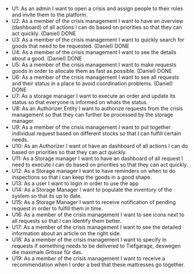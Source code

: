 - U1: As an admin I want to open a crisis and assign people to their roles and invite them to the platform.
- U2: As a member of the crisis management I want to have an overview (dashboard) of all actions I can do based on priorities so that they can act quickly. (Daniel) DONE
- U3: As a member of the crisis management I want to quickly search for goods that need to be requested. (Daniel) DONE
- U4: As a member of the crisis management I want to see the details about a good. (Daniel) DONE
- U5: As a member of the crisis management I want to make requests goods in order to allocate them as fast as possible. (Daniel) DONE
- U6: As a member of the crisis management I want to see all requests and their status in a place to avoid coordination problems. (Daniel) DONE
- U7: As a storage manager I want to execute an order and update its status so that everyone is informed on whats the status.
- U8: As an Authorizer Entity I want to authorize requests from the crisis management so that they can further be processed by the storage manager.
- U9: As a member of the crisis management I want to put together individual request based on different stocks so that I can fulfill certain needs.
- U10: As an Authorizer I want ot have an dashboard of all actions I can do based on priorities so that they can act quickly.
- U11: As a Storage manager I want to have an dashboard of all request I need to execute I can do based on priorities so that they can act quickly.
- U12: As a Storage manager I want to have reminders on when to do inspections so that i can keep the goods in a good shape.
- U13: As a user I want to login in order to use the app
- U14: As a Storage Manager I want to populate the inventory of the system so that its up to date.
- U15: As a Storage Manager I want to receive notification of pending request in order to fulfill them in time.
- U16: As a member of the crisis management I want to see icons next to all requests so that I can identify them better.
- U17: As a member of the crisis management I want to see the detailed information about an article on the right side.
- U18: As a member of the crisis management I want to specify in requests if something needs to be delivered to Tiefgarage, deswegen die maximale Grösse für das.
- U19: As a member of the crisis management I want to receive a recommendation when I order a bed that these mattresses go together.

